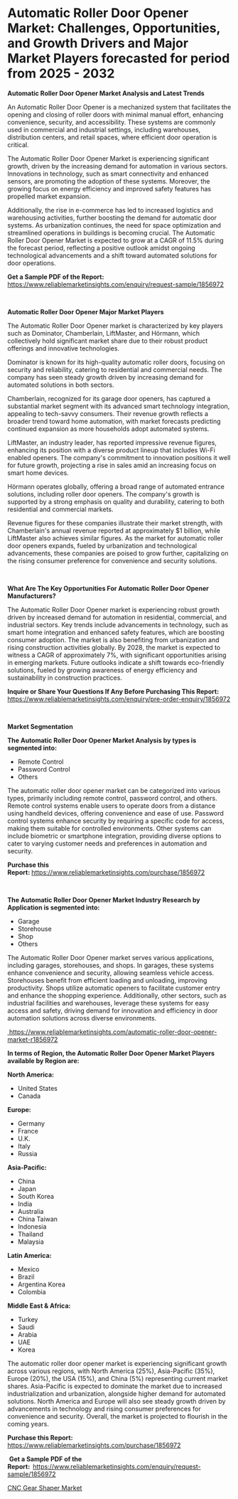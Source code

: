 <p><h1>Automatic Roller Door Opener Market: Challenges, Opportunities, and Growth Drivers and Major Market Players forecasted for period from 2025 - 2032</h1></p><p><strong>Automatic Roller Door Opener Market Analysis and Latest Trends</strong></p>
<p><p>An Automatic Roller Door Opener is a mechanized system that facilitates the opening and closing of roller doors with minimal manual effort, enhancing convenience, security, and accessibility. These systems are commonly used in commercial and industrial settings, including warehouses, distribution centers, and retail spaces, where efficient door operation is critical. </p><p>The Automatic Roller Door Opener Market is experiencing significant growth, driven by the increasing demand for automation in various sectors. Innovations in technology, such as smart connectivity and enhanced sensors, are promoting the adoption of these systems. Moreover, the growing focus on energy efficiency and improved safety features has propelled market expansion. </p><p>Additionally, the rise in e-commerce has led to increased logistics and warehousing activities, further boosting the demand for automatic door systems. As urbanization continues, the need for space optimization and streamlined operations in buildings is becoming crucial. The Automatic Roller Door Opener Market is expected to grow at a CAGR of 11.5% during the forecast period, reflecting a positive outlook amidst ongoing technological advancements and a shift toward automated solutions for door operations.</p></p>
<p><strong>Get a Sample PDF of the Report:&nbsp;</strong> <a href="https://www.reliablemarketinsights.com/enquiry/request-sample/1856972?utm_campaign=2451&utm_medium=2&utm_source=Github&utm_content=ia&utm_term=19022025&utm_id=automatic-roller-door-opener">https://www.reliablemarketinsights.com/enquiry/request-sample/1856972</a></p>
<p>&nbsp;</p>
<p><strong>Automatic Roller Door Opener Major Market Players</strong></p>
<p><p>The Automatic Roller Door Opener market is characterized by key players such as Dominator, Chamberlain, LiftMaster, and Hörmann, which collectively hold significant market share due to their robust product offerings and innovative technologies.</p><p>Dominator is known for its high-quality automatic roller doors, focusing on security and reliability, catering to residential and commercial needs. The company has seen steady growth driven by increasing demand for automated solutions in both sectors. </p><p>Chamberlain, recognized for its garage door openers, has captured a substantial market segment with its advanced smart technology integration, appealing to tech-savvy consumers. Their revenue growth reflects a broader trend toward home automation, with market forecasts predicting continued expansion as more households adopt automated systems.</p><p>LiftMaster, an industry leader, has reported impressive revenue figures, enhancing its position with a diverse product lineup that includes Wi-Fi enabled openers. The company's commitment to innovation positions it well for future growth, projecting a rise in sales amid an increasing focus on smart home devices.</p><p>Hörmann operates globally, offering a broad range of automated entrance solutions, including roller door openers. The company's growth is supported by a strong emphasis on quality and durability, catering to both residential and commercial markets. </p><p>Revenue figures for these companies illustrate their market strength, with Chamberlain's annual revenue reported at approximately $1 billion, while LiftMaster also achieves similar figures. As the market for automatic roller door openers expands, fueled by urbanization and technological advancements, these companies are poised to grow further, capitalizing on the rising consumer preference for convenience and security solutions.</p></p>
<p>&nbsp;</p>
<p><strong>What Are The Key Opportunities For Automatic Roller Door Opener Manufacturers?</strong></p>
<p><p>The Automatic Roller Door Opener market is experiencing robust growth driven by increased demand for automation in residential, commercial, and industrial sectors. Key trends include advancements in technology, such as smart home integration and enhanced safety features, which are boosting consumer adoption. The market is also benefiting from urbanization and rising construction activities globally. By 2028, the market is expected to witness a CAGR of approximately 7%, with significant opportunities arising in emerging markets. Future outlooks indicate a shift towards eco-friendly solutions, fueled by growing awareness of energy efficiency and sustainability in construction practices.</p></p>
<p><strong>Inquire or Share Your Questions If Any Before Purchasing This Report:</strong> <a href="https://www.reliablemarketinsights.com/enquiry/pre-order-enquiry/1856972?utm_campaign=2451&utm_medium=2&utm_source=Github&utm_content=ia&utm_term=19022025&utm_id=automatic-roller-door-opener">https://www.reliablemarketinsights.com/enquiry/pre-order-enquiry/1856972</a></p>
<p>&nbsp;</p>
<p><strong>Market Segmentation</strong></p>
<p><strong>The Automatic Roller Door Opener Market Analysis by types is segmented into:</strong></p>
<p><ul><li>Remote Control</li><li>Password Control</li><li>Others</li></ul></p>
<p><p>The automatic roller door opener market can be categorized into various types, primarily including remote control, password control, and others. Remote control systems enable users to operate doors from a distance using handheld devices, offering convenience and ease of use. Password control systems enhance security by requiring a specific code for access, making them suitable for controlled environments. Other systems can include biometric or smartphone integration, providing diverse options to cater to varying customer needs and preferences in automation and security.</p></p>
<p><strong>Purchase this Report:&nbsp;</strong><a href="https://www.reliablemarketinsights.com/purchase/1856972?utm_campaign=2451&utm_medium=2&utm_source=Github&utm_content=ia&utm_term=19022025&utm_id=automatic-roller-door-opener">https://www.reliablemarketinsights.com/purchase/1856972</a></p>
<p>&nbsp;</p>
<p><strong>The Automatic Roller Door Opener Market Industry Research by Application is segmented into:</strong></p>
<p><ul><li>Garage</li><li>Storehouse</li><li>Shop</li><li>Others</li></ul></p>
<p><p>The Automatic Roller Door Opener market serves various applications, including garages, storehouses, and shops. In garages, these systems enhance convenience and security, allowing seamless vehicle access. Storehouses benefit from efficient loading and unloading, improving productivity. Shops utilize automatic openers to facilitate customer entry and enhance the shopping experience. Additionally, other sectors, such as industrial facilities and warehouses, leverage these systems for easy access and safety, driving demand for innovation and efficiency in door automation solutions across diverse environments.</p></p>
<p><a href="https://www.reliablemarketinsights.com/automatic-roller-door-opener-market-r1856972?utm_campaign=2451&utm_medium=2&utm_source=Github&utm_content=ia&utm_term=19022025&utm_id=automatic-roller-door-opener">&nbsp;https://www.reliablemarketinsights.com/automatic-roller-door-opener-market-r1856972</a></p>
<p><strong>In terms of Region, the Automatic Roller Door Opener Market Players available by Region are:</strong></p>
<p>
    <p> <strong> North America: </strong>
        <ul>
            <li>United States</li>
            <li>Canada</li>
        </ul>
        </p> 
    <p> <strong> Europe: </strong>
        <ul>
            <li>Germany</li>
            <li>France</li>
            <li>U.K.</li>
            <li>Italy</li>
            <li>Russia</li>
        </ul>
        </p> 
    <p> <strong> Asia-Pacific: </strong>
        <ul>
            <li>China</li>
            <li>Japan</li>
            <li>South Korea</li>
            <li>India</li>
            <li>Australia</li>
            <li>China Taiwan</li>
            <li>Indonesia</li>
            <li>Thailand</li>
            <li>Malaysia</li>
        </ul>
        </p> 
    <p> <strong> Latin America: </strong>
        <ul>
            <li>Mexico</li>
            <li>Brazil</li>
            <li>Argentina Korea</li>
            <li>Colombia</li>
        </ul>
        </p> 
    <p> <strong> Middle East & Africa: </strong>
        <ul>
            <li>Turkey</li>
            <li>Saudi</li>
            <li>Arabia</li>
            <li>UAE</li>
            <li>Korea</li>
        </ul>
    </p>
    </p>
<p><p>The automatic roller door opener market is experiencing significant growth across various regions, with North America (25%), Asia-Pacific (35%), Europe (20%), the USA (15%), and China (5%) representing current market shares. Asia-Pacific is expected to dominate the market due to increased industrialization and urbanization, alongside higher demand for automated solutions. North America and Europe will also see steady growth driven by advancements in technology and rising consumer preferences for convenience and security. Overall, the market is projected to flourish in the coming years.</p></p>
<p><strong>Purchase this Report: </strong><a href="https://www.reliablemarketinsights.com/purchase/1856972?utm_campaign=2451&utm_medium=2&utm_source=Github&utm_content=ia&utm_term=19022025&utm_id=automatic-roller-door-opener">https://www.reliablemarketinsights.com/purchase/1856972</a></p>
<p>&nbsp;<strong>Get a Sample PDF of the Report:&nbsp;&nbsp;</strong><a href="https://www.reliablemarketinsights.com/enquiry/request-sample/1856972?utm_campaign=2451&utm_medium=2&utm_source=Github&utm_content=ia&utm_term=19022025&utm_id=automatic-roller-door-opener">https://www.reliablemarketinsights.com/enquiry/request-sample/1856972</a></p>
<p><strong></strong></p>
<p><p><a href="https://github.com/semiensamuel72378/Market-Research-Report-List-1/blob/main/cnc-gear-shaper-market.md?utm_campaign=2451&utm_medium=2&utm_source=Github&utm_content=ia&utm_term=19022025&utm_id=automatic-roller-door-opener">CNC Gear Shaper Market</a></p></p>